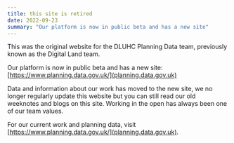 ```yaml
---
title: this site is retired
date: 2022-09-23
summary: "Our platform is now in public beta and has a new site"
---
```


This was the original website for the DLUHC Planning Data team, previously known as the Digital Land team.

Our platform is now in public beta and has a new site: [https://www.planning.data.gov.uk/](planning.data.gov.uk)

Data and information about our work has moved to the new site, we no longer regularly update this website but you can still read our old weeknotes and blogs on this site. Working in the open has always been one of our team values.

For our current work and planning data, visit [https://www.planning.data.gov.uk/](planning.data.gov.uk).